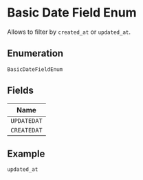 
# Basic Date Field Enum

Allows to filter by `created_at` or `updated_at`.

## Enumeration

`BasicDateFieldEnum`

## Fields

| Name |
|  --- |
| `UPDATEDAT` |
| `CREATEDAT` |

## Example

```
updated_at
```

